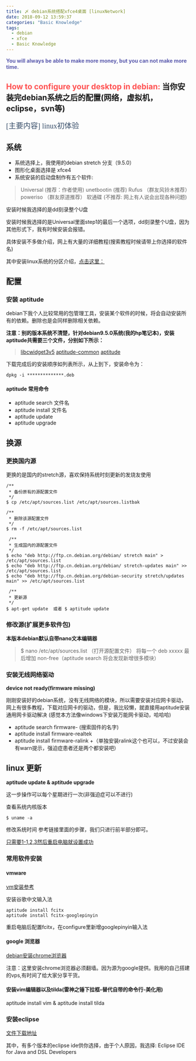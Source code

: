 ```yaml
---
title: 〆 debian系统搭配xfce4桌面 [linuxNetwork]
date: 2018-09-12 13:59:37
categories: "Basic Knowledge"
tags:
  - debian
  - xfce
  - Basic Knowledge
---
```


**<font color="#5A5AAD">You will always be able to make more money, but you can not make more time.</font>**

## <font color="#FF5151">How to configure your desktop in debian: </font>当你安装完debian系统之后的配置(网络，虚拟机，eclipse，svn等)
<font style="color: #394F6A; font-size: 20px; font-family: '微软雅黑'">[主要内容] linux初体验</font>

<!--more-->

## 系统
+ 系统选择上，我使用的debian stretch 分支（9.5.0）
+ 图形化桌面选择是 xfce4
+ 系统安装的启动盘制作有五个软件:

> Universal (推荐：作者使用)
> unetbootin (推荐)
> Rufus （群友风铃木推荐）
> poweriso （群友原道推荐）
> 软通碟 (不推荐: 网上有人说会出现各种问题)

安装时候我选择的是dd刻录整个U盘

安装时候我选择的是Universal里面step1的最后一个选项，dd刻录整个U盘，因为其他形式下，我有时候安装会报错。

具体安装不多做介绍，网上有大量的详细教程(搜索教程时候请带上你选择的软件名)

其中安装linux系统的分区介绍，[点击这里：](http://isdux.com/2018/01/18/linuxSetup/)

## 配置

### 安装 aptitude

debian下我个人比较常用的包管理工具，安装某个软件的时候，将会自动安装所有的依赖。删除也是会同样删除相关依赖。

**注意：别的版本系统不清楚，针对debian9.5.0系统(我的hp笔记本)，安装aptitude共需要三个文件，分别如下所示：**

> [libcwidget3v5](https://packages.debian.org/stretch/libcwidget3v5)
> [aptitude-common](https://packages.debian.org/stretch/aptitude-common)
> [aptitude](https://packages.debian.org/stretch/aptitude)

下载完成后的安装顺序如列表所示，从上到下，安装命令为：

```
dpkg -i **************.deb
```

#### aptitude 常用命令
* aptitude search 文件名
* aptitude install 文件名
* aptitude update
* aptitude upgrade

## 换源

### 更换国内源

更换的是国内的stretch源，喜欢保持系统时刻更新的发烧友使用

```
/**
 * 备份原有的源配置文件
 */
$ cp /etc/apt/sources.list /etc/apt/sources.listbak

/**
 * 删除该源配置文件
 */
$ rm -f /etc/apt/sources.list

 /**
 * 生成国内的源配置文件
 */
$ echo "deb http://ftp.cn.debian.org/debian/ stretch main" > /etc/apt/sources.list
$ echo "deb http://ftp.cn.debian.org/debian/ stretch-updates main" >> /etc/apt/sources.list 
$ echo "deb http://ftp.cn.debian.org/debian-security stretch/updates main" >> /etc/apt/sources.list

 /**
 * 更新源
 */
$ apt-get update  或者 $ aptitude update
```

### 修改源(扩展更多软件包)

**本版本debian默认自带nano文本编辑器**

> $ nano /etc/apt/sources.list （打开源配置文件）
> 将每一个 deb xxxxx 最后增加 non-free（aptitude search 将会发现新增很多模块）

### 安装无线网络驱动

**device not ready(firmware missing)**

刚刚安装好的debian系统，没有无线网络的模块，所以需要安装对应网卡驱动，网上有很多教程，下载对应网卡的驱动，但是，我比较懒，就直接用aptitude安装通用网卡驱动解决
(感觉本方法像windows下安装万能网卡驱动，哈哈哈)

+ aptitude search firmware- (搜索固件的名字)
+ aptitude install firmware-realtek
+ aptitude install firmware-ralink
+（单独安装ralink这个也可以，不过安装会有warn提示，强迫症患者还是两个都安装吧）

## linux 更新

**aptitude update & aptitude upgrade**

这一步操作可以每个星期进行一次(非强迫症可以不进行)

查看系统内核版本

```
$ uname -a
```

修改系统时间
参考链接里面的步骤，我们只进行前半部分即可。

[只需要1-1,2,3然后重启电脑就设置成功](https://www.cnblogs.com/royfans/p/8056270.html)

### 常用软件安装

#### vmware

[vm安装参考](https://www.howtoing.com/install-vmware-workstation-in-linux)

安装谷歌中文输入法

```
aptitude install fcitx
aptitude install fcitx-googlepinyin
```

重启电脑后配置fcitx，在configure里新增googlepinyin输入法

#### google 浏览器

[debian安装chrome浏览器](https://blog.csdn.net/demorngel/article/details/72571153)

注意：这里安装chrome浏览器必须翻墙。因为源为google提供。我用的自己搭建的vps,有时间了给大家分享干货。

#### 安装vim编辑器以及tilda(雷神之锤下拉框–替代自带的命令行-美化用)
aptitude install vim & aptitude install tilda

### 安装eclipse
[文件下载地址](https://www.eclipse.org/downloads/packages/)

其中，有多个版本的eclipse ide供你选择，由于个人原因，我选择:
Eclipse IDE for Java and DSL Developers